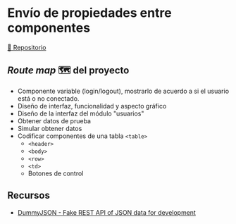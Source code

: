 # Envío de propiedades entre componentes

[🔗 Repositorio](https://github.com/alcardm/intro-reactjs-frontend)

## _Route map_ 🗺 del proyecto

- Componente variable (login/logout), mostrarlo de acuerdo a si el usuario está o no conectado.
- Diseño de interfaz, funcionalidad y aspecto gráfico
- Diseño de la interfaz del módulo "usuarios"
- Obtener datos de prueba
- Simular obtener datos
- Codificar componentes de una tabla `<table>`
  - `<header>`
  - `<body>`
  - `<row>`
  - `<td>`
  - Botones de control

## Recursos

- [DummyJSON - Fake REST API of JSON data for development](https://dummyjson.com/)
